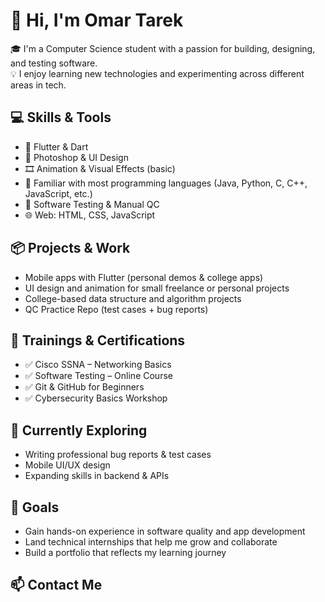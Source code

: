 # 👋 Hi, I'm Omar Tarek

🎓 I'm a Computer Science student with a passion for building, designing, and testing software.  
💡 I enjoy learning new technologies and experimenting across different areas in tech.

## 💻 Skills & Tools
- 💙 Flutter & Dart
- 🎨 Photoshop & UI Design
- 🎞️ Animation & Visual Effects (basic)
- 🧠 Familiar with most programming languages (Java, Python, C, C++, JavaScript, etc.)
- 🧪 Software Testing & Manual QC
- 🌐 Web: HTML, CSS, JavaScript

## 📦 Projects & Work
- Mobile apps with Flutter (personal demos & college apps)
- UI design and animation for small freelance or personal projects
- College-based data structure and algorithm projects
- QC Practice Repo (test cases + bug reports)

## 📜 Trainings & Certifications
- ✅ Cisco SSNA – Networking Basics
- ✅ Software Testing – Online Course
- ✅ Git & GitHub for Beginners
- ✅ Cybersecurity Basics Workshop

## 🚀 Currently Exploring
- Writing professional bug reports & test cases
- Mobile UI/UX design
- Expanding skills in backend & APIs

## 🎯 Goals
- Gain hands-on experience in software quality and app development
- Land technical internships that help me grow and collaborate
- Build a portfolio that reflects my learning journey

## 📫 Contact Me
